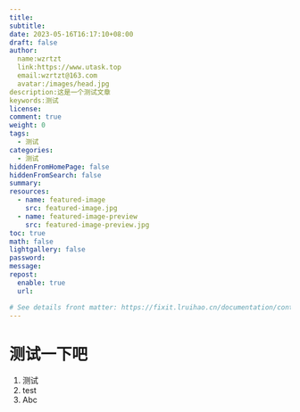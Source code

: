 ```yaml
---
title: 
subtitle:
date: 2023-05-16T16:17:10+08:00
draft: false
author:
  name:wzrtzt
  link:https://www.utask.top
  email:wzrtzt@163.com
  avatar:/images/head.jpg
description:这是一个测试文章
keywords:测试
license:
comment: true
weight: 0
tags:
  - 测试
categories:
  - 测试
hiddenFromHomePage: false
hiddenFromSearch: false
summary:
resources:
  - name: featured-image
    src: featured-image.jpg
  - name: featured-image-preview
    src: featured-image-preview.jpg
toc: true
math: false
lightgallery: false
password:
message:
repost:
  enable: true
  url:

# See details front matter: https://fixit.lruihao.cn/documentation/content-management/introduction/#front-matter
---
```

# 测试一下吧
1. 测试
2. test
3. Abc
<!--more-->
